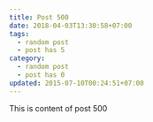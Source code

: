 ```yaml
---
title: Post 500
date: 2018-04-03T13:30:58+07:00
tags:
  - random post
  - post has 5
category:
  - random post
  - post has 0
updated: 2015-07-10T00:24:51+07:00
---
```

This is content of post 500